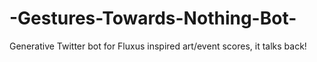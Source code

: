 # -Gestures-Towards-Nothing-Bot-
Generative Twitter bot for Fluxus inspired art/event scores, it talks back! 
